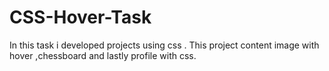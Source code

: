 # CSS-Hover-Task
In this task i developed projects using css . This project content image with hover ,chessboard and lastly profile with css.
